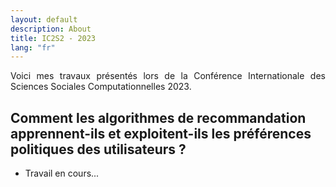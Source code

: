 ```yaml
---
layout: default
description: About
title: IC2S2 - 2023
lang: "fr"
---
```


<div style="text-align: justify">

<p> Voici mes travaux présentés lors de la Conférence Internationale des Sciences Sociales Computationnelles 2023. </p>

</div>

## Comment les algorithmes de recommandation apprennent-ils et exploitent-ils les préférences politiques des utilisateurs ?

* Travail en cours...